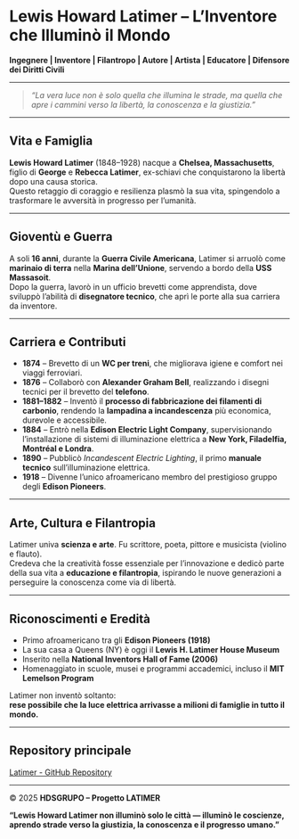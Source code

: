 
# Lewis Howard Latimer – L’Inventore che Illuminò il Mondo  

**Ingegnere | Inventore | Filantropo | Autore | Artista | Educatore | Difensore dei Diritti Civili**  

---

> *“La vera luce non è solo quella che illumina le strade, ma quella che apre i cammini verso la libertà, la conoscenza e la giustizia.”*  

---

## Vita e Famiglia  
**Lewis Howard Latimer** (1848–1928) nacque a **Chelsea, Massachusetts**, figlio di **George** e **Rebecca Latimer**, ex-schiavi che conquistarono la libertà dopo una causa storica.  
Questo retaggio di coraggio e resilienza plasmò la sua vita, spingendolo a trasformare le avversità in progresso per l’umanità.  

---

## Gioventù e Guerra  
A soli **16 anni**, durante la **Guerra Civile Americana**, Latimer si arruolò come **marinaio di terra** nella **Marina dell’Unione**, servendo a bordo della **USS Massasoit**.  
Dopo la guerra, lavorò in un ufficio brevetti come apprendista, dove sviluppò l’abilità di **disegnatore tecnico**, che aprì le porte alla sua carriera da inventore.  

---

## Carriera e Contributi  
- **1874** – Brevetto di un **WC per treni**, che migliorava igiene e comfort nei viaggi ferroviari.  
- **1876** – Collaborò con **Alexander Graham Bell**, realizzando i disegni tecnici per il brevetto del **telefono**.  
- **1881–1882** – Inventò il **processo di fabbricazione dei filamenti di carbonio**, rendendo la **lampadina a incandescenza** più economica, durevole e accessibile.  
- **1884** – Entrò nella **Edison Electric Light Company**, supervisionando l’installazione di sistemi di illuminazione elettrica a **New York, Filadelfia, Montréal e Londra**.  
- **1890** – Pubblicò *Incandescent Electric Lighting*, il primo **manuale tecnico** sull’illuminazione elettrica.  
- **1918** – Divenne l’unico afroamericano membro del prestigioso gruppo degli **Edison Pioneers**.  

---

## Arte, Cultura e Filantropia  
Latimer univa **scienza e arte**. Fu scrittore, poeta, pittore e musicista (violino e flauto).  
Credeva che la creatività fosse essenziale per l’innovazione e dedicò parte della sua vita a **educazione e filantropia**, ispirando le nuove generazioni a perseguire la conoscenza come via di libertà.  

---

## Riconoscimenti e Eredità  
- Primo afroamericano tra gli **Edison Pioneers (1918)**  
- La sua casa a Queens (NY) è oggi il **Lewis H. Latimer House Museum**  
- Inserito nella **National Inventors Hall of Fame (2006)**  
- Homenaggiato in scuole, musei e programmi accademici, incluso il **MIT Lemelson Program**  

Latimer non inventò soltanto:  
**rese possibile che la luce elettrica arrivasse a milioni di famiglie in tutto il mondo.**  

---

## Repository principale  
[Latimer - GitHub Repository](https://github.com/Latimer)  

---

© 2025 **HDSGRUPO – Progetto LATIMER**  

**“Lewis Howard Latimer non illuminò solo le città — illuminò le coscienze, aprendo strade verso la giustizia, la conoscenza e il progresso umano.”**
